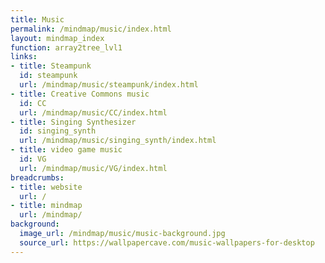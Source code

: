 ```yaml
---
title: Music
permalink: /mindmap/music/index.html
layout: mindmap_index
function: array2tree_lvl1
links:
- title: Steampunk
  id: steampunk
  url: /mindmap/music/steampunk/index.html
- title: Creative Commons music
  id: CC
  url: /mindmap/music/CC/index.html
- title: Singing Synthesizer
  id: singing_synth
  url: /mindmap/music/singing_synth/index.html
- title: video game music
  id: VG
  url: /mindmap/music/VG/index.html
breadcrumbs:
- title: website
  url: /
- title: mindmap
  url: /mindmap/
background:
  image_url: /mindmap/music/music-background.jpg
  source_url: https://wallpapercave.com/music-wallpapers-for-desktop
---
```

